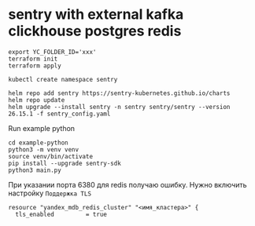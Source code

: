 # sentry with external kafka clickhouse postgres redis

```shell
export YC_FOLDER_ID='xxx'
terraform init
terraform apply

kubectl create namespace sentry

helm repo add sentry https://sentry-kubernetes.github.io/charts
helm repo update
helm upgrade --install sentry -n sentry sentry/sentry --version 26.15.1 -f sentry_config.yaml
```


Run example python
```shell
cd example-python
python3 -m venv venv
source venv/bin/activate
pip install --upgrade sentry-sdk
python3 main.py
```

При указании порта 6380 для redis получаю ошибку. Нужно включить настройку `Поддержка TLS`
```
resource "yandex_mdb_redis_cluster" "<имя_кластера>" {
  tls_enabled         = true
```
